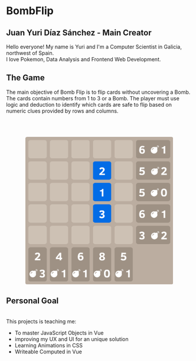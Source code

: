# BombFlip

## Juan Yuri Díaz Sánchez - Main Creator
Hello everyone!
My name is Yuri and I'm a Computer Scientist in Galicia, northwest of Spain.
<br>  I love Pokemon, Data Analysis and Frontend Web Development.

## The Game
The main objective of Bomb Flip is to flip cards without uncovering a Bomb. The cards contain numbers from 1 to 3 or a Bomb. The player must use logic and deduction to identify which cards are safe to flip based on numeric clues provided by rows and columns.

<br><br>
<div style="text-align:center" align="center">
  <img src="https://github.com/juanyuri/figures/blob/main/bomb-flip/bombflip.png?raw=true" width="400" height="400" />
</div>

## Personal Goal

<br>This projects is teaching me:
<ul>
  <li>To master JavaScript Objects in Vue</li>
  <li>improving my UX and UI for an unique solution</li>
  <li>Learning Animations in CSS</li>
  <li>Writeable Computed in Vue</li>
</ul>

